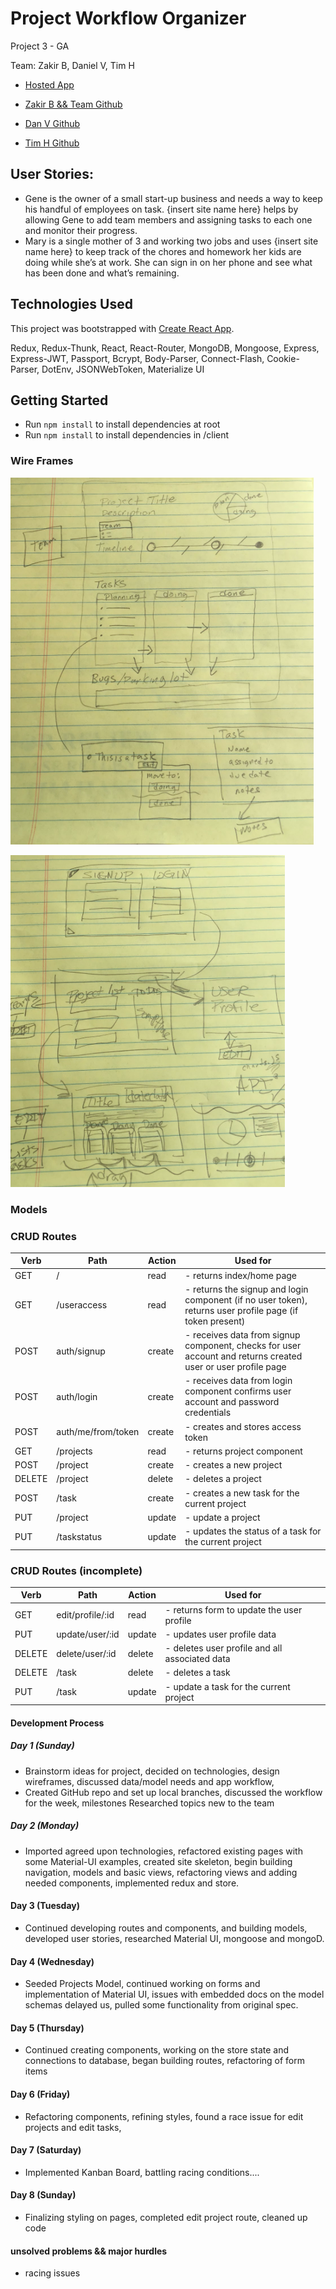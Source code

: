 # Project Workflow Organizer

Project 3 - GA

Team: Zakir B, Daniel V, Tim H
- [Hosted App](https://github.com/zakirb/workflow-organizer-project-3)

- [Zakir B && Team Github](https://github.com/zakirb/workflow-organizer-project-3)
- [Dan V Github](https://github.com/danielrvancura/workflow-organizer-project-3)
- [Tim H Github](https://github.com/Tim-Hass-GA/workflow-organizer-project-3)

## User Stories:
- Gene is the owner of a small start-up business and needs a way to keep his handful of employees on task. {insert site name here} helps by allowing Gene to add team members and assigning tasks to each one and monitor their progress.
- Mary is a single mother of 3 and working two jobs and uses {insert site name here} to keep track of the chores and homework her kids are doing while she’s at work. She can sign in on her phone and see what has been done and what’s remaining.

## Technologies Used
This project was bootstrapped with [Create React App](https://github.com/facebookincubator/create-react-app).

Redux, Redux-Thunk, React, React-Router, MongoDB, Mongoose, Express, Express-JWT, Passport, Bcrypt, Body-Parser, Connect-Flash, Cookie-Parser, DotEnv, JSONWebToken, Materialize UI

## Getting Started
* Run `npm install` to install dependencies at root
* Run `npm install` to install dependencies in /client

### Wire Frames

![Image of Wireframes](./readme_image/WireFrames-00.png)


![Image of Wireframes](./readme_image/WireFrames-01.png)

### Models

### CRUD Routes
Verb | Path | Action | Used for
------------ | ------------- | ------------ | -------------
GET | / | read | - returns index/home page
GET | /useraccess | read | - returns the signup and login component (if no user token), returns user profile page (if token present)
POST | auth/signup | create | - receives data from signup component, checks for user account and returns created user or user profile page
POST | auth/login | create | - receives data from login component confirms user account and password credentials
POST | auth/me/from/token | create | - creates and stores access token
GET | /projects | read | - returns project component
POST | /project | create | - creates a new project
DELETE | /project | delete | - deletes a project
POST | /task | create | - creates a new task for the current project
PUT | /project | update | - update a project
PUT | /taskstatus | update | - updates the status of a task for the current project

### CRUD Routes (incomplete)
Verb | Path | Action | Used for
------------ | ------------- | ------------ | -------------
GET | edit/profile/:id | read | - returns form to update the user profile
PUT | update/user/:id | update | - updates user profile data
DELETE | delete/user/:id | delete | - deletes user profile and all associated data
DELETE | /task | delete | - deletes a task
PUT | /task | update | - update a task for the current project

#### Development Process
##### Day 1 (Sunday)
- Brainstorm ideas for project, decided on technologies, design wireframes, discussed data/model needs and app workflow,
- Created GitHub repo and set up local branches, discussed the workflow for the week, milestones
Researched topics new to the team

##### Day 2 (Monday)
- Imported agreed upon technologies, refactored existing pages with some Material-UI examples, created site skeleton, begin building navigation, models and basic views, refactoring views and adding needed components, implemented redux and store.

#### Day 3 (Tuesday)
- Continued developing routes and components, and building models, developed user stories, researched Material UI, mongoose and mongoD.

#### Day 4 (Wednesday)
- Seeded Projects Model, continued working on forms and implementation of Material UI, issues with embedded docs on the model schemas delayed us, pulled some functionality from original spec.

#### Day 5 (Thursday)
- Continued creating components, working on the store state and connections to database, began building routes, refactoring of form items

#### Day 6 (Friday)
- Refactoring components, refining styles, found a race issue for edit projects and edit tasks,

#### Day 7 (Saturday)
- Implemented Kanban Board, battling racing conditions....

#### Day 8 (Sunday)
- Finalizing styling on pages, completed edit project route, cleaned up code


#### unsolved problems && major hurdles
- racing issues
